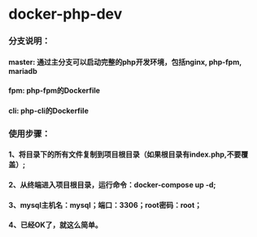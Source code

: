 # docker-php-dev

### 分支说明：
#### master: 通过主分支可以启动完整的php开发环境，包括nginx, php-fpm, mariadb
#### fpm: php-fpm的Dockerfile
#### cli: php-cli的Dockerfile

### 使用步骤：
#### 1、将目录下的所有文件复制到项目根目录（如果根目录有index.php,不要覆盖）;
#### 2、从终端进入项目根目录，运行命令：docker-compose up -d;
#### 3、mysql主机名：mysql；端口：3306；root密码：root；
#### 4、已经OK了，就这么简单。
